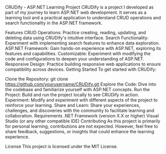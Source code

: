 CRUDify - ASP.NET Learning Project
CRUDify is a project I developed as part of my journey to learn ASP.NET web development. It serves as a learning tool and a practical application to understand CRUD operations and search functionality in the ASP.NET framework.

Features
CRUD Operations: Practice creating, reading, updating, and deleting data using CRUDify's intuitive interface.
Search Functionality: Experiment with implementing search features to enhance data exploration.
ASP.NET Framework: Gain hands-on experience with ASP.NET, exploring its features and capabilities.
Customizable: Experiment with modifying the code and configurations to deepen your understanding of ASP.NET.
Responsive Design: Practice building responsive web applications to ensure compatibility across devices.
Getting Started
To get started with CRUDify:

Clone the Repository: git clone https://github.com/yourusername/CRUDify.git
Explore the Code: Dive into the codebase and familiarize yourself with ASP.NET concepts.
Run the Project: Build and run the project locally to see CRUDify in action.
Experiment: Modify and experiment with different aspects of the project to reinforce your learning.
Share and Learn: Share your experiences, challenges, and discoveries with the community to facilitate learning and collaboration.
Requirements
.NET Framework (version X.X or higher)
Visual Studio (or any other compatible IDE)
Contributing
As this project is primarily for personal learning, contributions are not expected. However, feel free to share feedback, suggestions, or insights that could enhance the learning experience.

License
This project is licensed under the MIT License.
